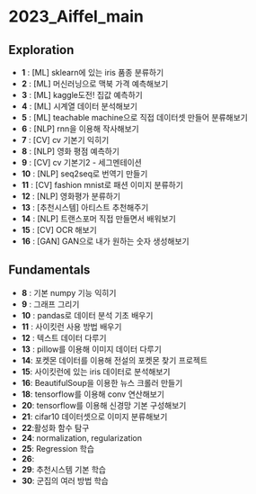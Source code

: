 # 2023_Aiffel_main

## Exploration
- **1** : [ML] sklearn에 있는 iris 품종 분류하기
- **2** : [ML] 머신러닝으로 맥북 가격 예측해보기
- **3** : [ML] kaggle도전! 집값 예측하기
- **4** : [ML] 시계열 데이터 분석해보기
- **5** : [ML] teachable machine으로 직접 데이터셋 만들어 분류해보기
- **6** : [NLP] rnn을 이용해 작사해보기
- **7** : [CV] cv 기본기 익히기
- **8** : [NLP] 영화 평점 예측하기
- **9** : [CV] cv 기본기2 - 세그멘테이션
- **10** : [NLP] seq2seq로 번역기 만들기
- **11** : [CV] fashion mnist로 패션 이미지 분류하기
- **12** : [NLP] 영화평가 분류하기
- **13** : [추천시스템] 아티스트 추천해주기
- **14** : [NLP] 트랜스포머 직접 만들면서 배워보기
- **15** : [CV] OCR 해보기
- **16** : [GAN] GAN으로 내가 원하는 숫자 생성해보기

## Fundamentals
- **8** : 기본 numpy 기능 익히기
- **9** : 그래프 그리기
- **10** : pandas로 데이터 분석 기초 배우기
- **11** : 사이킷런 사용 방법 배우기
- **12** : 텍스트 데이터 다루기
- **13** : pillow를 이용해 이미지 데이터 다루기
- **14**:  포켓몬 데이터를 이용해 전설의 포켓몬 찾기 프로젝트
- **15**: 사이킷런에 있는 iris 데이터로 분석해보기
- **16**: BeautifulSoup을 이용한 뉴스 크롤러 만들기
- **18**: tensorflow를 이용해 conv 연산해보기
- **20**: tensorflow를 이용해 신경망 기본 구성해보기
- **21**: cifar10 데이터셋으로 이미지 분류해보기
- **22**:활성화 함수 탐구
- **24**: normalization, regularization
- **25**: Regression 학습
- **26**: 
- **29**: 추천시스템 기본 학습
- **30**: 군집의 여러 방법 학습
